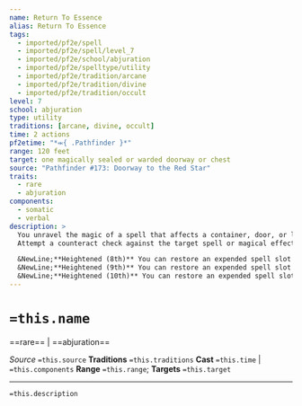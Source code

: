 ```yaml
---
name: Return To Essence
alias: Return To Essence
tags:
  - imported/pf2e/spell
  - imported/pf2e/spell/level_7
  - imported/pf2e/school/abjuration
  - imported/pf2e/spelltype/utility
  - imported/pf2e/tradition/arcane
  - imported/pf2e/tradition/divine
  - imported/pf2e/tradition/occult
level: 7
school: abjuration
type: utility
traditions: [arcane, divine, occult]
time: 2 actions
pf2etime: "*⬺{ .Pathfinder }*"
range: 120 feet
target: one magically sealed or warded doorway or chest
source: "Pathfinder #173: Doorway to the Red Star"
traits:
  - rare
  - abjuration
components:
  - somatic
  - verbal
description: >
  You unravel the magic of a spell that affects a container, door, or lock, converting it into energy you can repurpose to power your own spells.
  Attempt a counteract check against the target spell or magical effect that wards or seals a doorway or chest, such as [[Lock]], or against a spell or effect that deals damage or delivers secondary effects when it's opened, such as [[Glyph of Warding]]. If you succeed, you recover its energy, restoring one of your expended spell slots of 3rd level or lower.

  &NewLine;**Heightened (8th)** You can restore an expended spell slot of 4th level or lower.
  &NewLine;**Heightened (9th)** You can restore an expended spell slot of 5th level or lower.
  &NewLine;**Heightened (10th)** You can restore an expended spell slot of 6th level or lower.
---
```

# `=this.name`
==rare== | ==abjuration==

*Source* `=this.source`
**Traditions** `=this.traditions`
**Cast** `=this.time` | `=this.components`
**Range** `=this.range`; **Targets** `=this.target`

***
`=this.description`